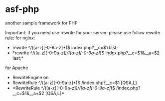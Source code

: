 asf-php
=======

another sample framework for PHP


Important:
if you need use rewrite for your server. please use follow rewrite rule:
  for nginx:
  * rewrite ^/([a-z][\-0-9a-z]*)$ index.php?__c=$1 last;
  * \*rewrite ^/([a-z][\-0-9a-z]*)/([a-z][\-0-9a-z]*)$ index.php?__c=$1&__a=$2 last;\*
  
  for Apache
  * RewriteEngine on
  * RewriteRule ^/([a-z][\-0-9a-z]*)$ /index.php?__c=$1 [QSA,L]
  * \*RewriteRule ^/([a-z][\-0-9a-z]*)/([a-z][\-0-9a-z]*)$ /index.php?__c=$1&__a=$2 [QSA,L]\*
